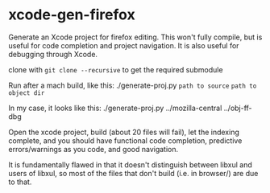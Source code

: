 # xcode-gen-firefox
Generate an Xcode project for firefox editing. This won't fully compile, but is useful for code completion and project navigation. It is also useful for debugging through Xcode.

clone with `git clone --recursive` to get the required submodule

Run after a mach build, like this:
./generate-proj.py `path to source` `path to object dir`

In my case, it looks like this:
./generate-proj.py ../mozilla-central ../obj-ff-dbg

Open the xcode project, build (about 20 files will fail), let the indexing complete, 
and you should have functional code completion, predictive errors/warnings as you code, 
and good navigation.

It is fundamentally flawed in that it doesn't distinguish between libxul and users of libxul, 
so most of the files that don't build (i.e. in browser/) are due to that. 
